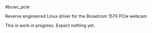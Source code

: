 #bcwc_pcie

Reverse engineered Linux driver for the Broadcom 1570 PCIe webcam

This is work in progress. Expect nothing yet.
